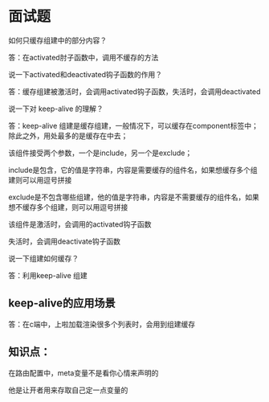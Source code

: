 # 面试题

如何只缓存组建中的部分内容？

答：在activated肘子函数中，调用不缓存的方法

说一下activated和deactivated钩子函数的作用？

答：缓存组建被激活时，会调用activated钩子函数，失活时，会调用deactivated

说一下对  keep-alive 的理解？

答：keep-alive 组建是缓存组建，一般情况下，可以缓存在component标签中；除此之外，用处最多的是缓存在<router-view>中去；

该组件接受两个参数，一个是include，另一个是exclude；

include是包含，它的值是字符串，内容是需要缓存的组件名，如果想缓存多个组建则可以用逗号拼接

exclude是不包含哪些组建，他的值是字符串，内容是不需要缓存的组件名，如果想不缓存多个组建，则可以用逗号拼接

该组件是激活时，会调用的activated钩子函数

失活时，会调用deactivate钩子函数

说一下组建如何缓存？

答：利用keep-alive 组建

## keep-alive的应用场景

答：在c端中，上啦加载渲染很多个列表时，会用到组建缓存

## 知识点：

在路由配置中，meta变量不是看你心情来声明的

他是让开者用来存取自己定一点变量的

